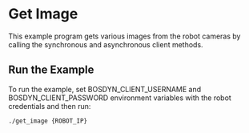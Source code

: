 <!--
Copyright (c) 2023 Boston Dynamics, Inc.  All rights reserved.

Downloading, reproducing, distributing or otherwise using the SDK Software
is subject to the terms and conditions of the Boston Dynamics Software
Development Kit License (20191101-BDSDK-SL).
-->

# Get Image

This example program gets various images from the robot cameras by calling the synchronous and asynchronous client methods.

## Run the Example
To run the example, set BOSDYN_CLIENT_USERNAME and BOSDYN_CLIENT_PASSWORD environment variables with the robot credentials and then run:
```
./get_image {ROBOT_IP}
```
